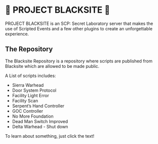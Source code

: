 # 🌙 PROJECT BLACKSITE 🌙
PROJECT BLACKSITE is an SCP: Secret Laboratory server that makes the use of Scripted Events and a few other plugins to create an unforgettable experience.
## The Repository
The Blacksite Repository is a repository where scripts are published from Blacksite which are allowed to be made public.

A List of scripts includes:
- Sierra Warhead
- Door System Protocol
- Facility Light Error
- Facility Scan
- Serpent’s Hand Controller
- GOC Controller
- No More Foundation
- Dead Man Switch Improved
- Delta Warhead - Shut down

To learn about something, just click the text!
